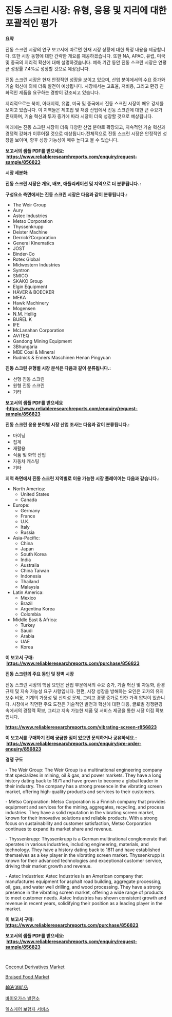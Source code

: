 <p><h1>진동 스크린 시장: 유형, 응용 및 지리에 대한 포괄적인 평가</h1></p><p><strong>요약</strong></p>
<p><p>진동 스크린 시장의 연구 보고서에 따르면 현재 시장 상황에 대한 특정 내용을 제공합니다. 또한 시장 동향에 대한 간략한 개요를 제공하겠습니다. 또한 NA, APAC, 유럽, 미국 및 중국의 지리적 확산에 대해 설명하겠습니다. 예측 기간 동안 진동 스크린 시장은 연평균 성장률 7.4%로 성장할 것으로 예상됩니다.</p><p>진동 스크린 시장은 현재 안정적인 성장을 보이고 있으며, 산업 분야에서의 수요 증가와 기술 혁신에 의해 더욱 발전이 예상됩니다. 시장에서는 고효율, 저비용, 그리고 환경 친화적인 제품을 요구하는 경향이 강조되고 있습니다.</p><p>지리적으로는 북미, 아태지역, 유럽, 미국 및 중국에서 진동 스크린 시장이 매우 강세를 보이고 있습니다. 이 지역들은 제조업 및 채광 산업에서 진동 스크린에 대한 큰 수요가 존재하며, 기술 혁신과 투자 증가에 따라 시장이 더욱 성장할 것으로 예상됩니다.</p><p>미래에는 진동 스크린 시장이 더욱 다양한 산업 분야로 확장되고, 지속적인 기술 혁신과 경쟁력 강화가 이루어질 것으로 예상됩니다.전체적으로 진동 스크린 시장은 안정적인 성장을 보이며, 향후 성장 가능성이 매우 높다고 볼 수 있습니다.</p></p>
<p><strong>보고서의 샘플 PDF를 받으세요: &nbsp;<a href="https://www.reliableresearchreports.com/enquiry/request-sample/856823">https://www.reliableresearchreports.com/enquiry/request-sample/856823</a></strong></p>
<p><strong>시장 세분화:</strong></p>
<p><strong> 진동 스크린 시장은 개요, 배포, 애플리케이션 및 지역으로 더 분류됩니다. :</strong></p>
<p><strong>구성요소 측면에서는 진동 스크린 시장은 다음과 같이 분류됩니다.:</strong></p>
<p><ul><li>The Weir Group</li><li>Aury</li><li>Astec Industries</li><li>Metso Corporation</li><li>Thyssenkrupp</li><li>Deister Machine</li><li>Derrick?Corporation</li><li>General Kinematics</li><li>JOST</li><li>Binder-Co</li><li>Rotex Global</li><li>Midwestern Industries</li><li>Syntron</li><li>SMICO</li><li>SKAKO Group</li><li>Elgin Equipment</li><li>HAVER & BOECKER</li><li>MEKA</li><li>Hawk Machinery</li><li>Mogensen</li><li>N.M. Heilig</li><li>BUREL K</li><li>IFE</li><li>McLanahan Corporation</li><li>AViTEQ</li><li>Gandong Mining Equipment</li><li>3Bhungária</li><li>MBE Coal & Mineral</li><li>Rudnick & Enners Maschinen
    Henan Pingyuan</li></ul></p>
<p><strong> 진동 스크린 유형별 시장 분석은 다음과 같이 분류됩니다.:</strong></p>
<p><ul><li>선형 진동 스크린</li><li>원형 진동 스크린</li><li>기타</li></ul></p>
<p><strong>보고서의 샘플 PDF를 받으세요 :<a href="https://www.reliableresearchreports.com/enquiry/request-sample/856823">https://www.reliableresearchreports.com/enquiry/request-sample/856823</a></strong></p>
<p><strong> 진동 스크린 응용 분야별 시장 산업 조사는 다음과 같이 분류됩니다.:</strong></p>
<p><ul><li>마이닝</li><li>집계</li><li>재활용</li><li>식품 및 화학 산업</li><li>자동차 캐스팅</li><li>기타</li></ul></p>
<p><strong>지역 측면에서 진동 스크린 지역별로 이용 가능한 시장 플레이어는 다음과 같습니다.:</strong></p>
<p><ul>
    <li>
        North America:
        <ul>
            <li>United States</li>
            <li>Canada</li>
        </ul>
    </li>
    <li>
        Europe:
        <ul>
            <li>Germany</li>
            <li>France</li>
            <li>U.K.</li>
            <li>Italy</li>
            <li>Russia</li>
        </ul>
    </li>
    <li>
        Asia-Pacific:
        <ul>
            <li>China</li>
            <li>Japan</li>
            <li>South Korea</li>
            <li>India</li>
            <li>Australia</li>
            <li>China Taiwan</li>
            <li>Indonesia</li>
            <li>Thailand</li>
            <li>Malaysia</li>
        </ul>
    </li>
    <li>
        Latin America:
        <ul>
            <li>Mexico</li>
            <li>Brazil</li>
            <li>Argentina Korea</li>
            <li>Colombia</li>
        </ul>
    </li>
    <li>
        Middle East & Africa:
        <ul>
            <li>Turkey</li>
            <li>Saudi</li>
            <li>Arabia</li>
            <li>UAE</li>
            <li>Korea</li>
        </ul>
    </li>
    </ul></p>
<p><strong>이 보고서 구매: &nbsp;<a href="https://www.reliableresearchreports.com/purchase/856823">https://www.reliableresearchreports.com/purchase/856823</a></strong></p>
<p><strong>진동 스크린의 주요 동인 및 장벽 시장</strong></p>
<p><p>진동 스크린 시장의 핵심 요인은 산업 부문에서의 수요 증가, 기술 혁신 및 자동화, 환경 규제 및 지속 가능성 요구 사항입니다. 한편, 시장 성장을 방해하는 요인은 고가의 유지 보수 비용, 기계의 가용성 및 신뢰성 문제, 그리고 경쟁 증가로 인한 가격 압박이 있습니다. 시장에서 직면한 주요 도전은 기술적인 발전과 혁신에 대한 대응, 글로벌 경쟁환경 속에서의 경쟁력 확보, 그리고 지속 가능한 제품 및 서비스 제공을 통한 시장 이점 확보입니다.</p></p>
<p><strong><a href="https://www.reliableresearchreports.com/vibrating-screen-r856823">https://www.reliableresearchreports.com/vibrating-screen-r856823</a></strong></p>
<p><strong>이 보고서를 구매하기 전에 궁금한 점이 있으면 문의하거나 공유하세요.: &nbsp;<a href="https://www.reliableresearchreports.com/enquiry/pre-order-enquiry/856823">https://www.reliableresearchreports.com/enquiry/pre-order-enquiry/856823</a></strong></p>
<p><strong>경쟁 구도</strong></p>
<p><p>- The Weir Group: The Weir Group is a multinational engineering company that specializes in mining, oil & gas, and power markets. They have a long history dating back to 1871 and have grown to become a global leader in their industry. The company has a strong presence in the vibrating screen market, offering high-quality products and services to their customers.</p><p>- Metso Corporation: Metso Corporation is a Finnish company that provides equipment and services for the mining, aggregates, recycling, and process industries. They have a solid reputation in the vibrating screen market, known for their innovative solutions and reliable products. With a strong focus on sustainability and customer satisfaction, Metso Corporation continues to expand its market share and revenue.</p><p>- Thyssenkrupp: Thyssenkrupp is a German multinational conglomerate that operates in various industries, including engineering, materials, and technology. They have a history dating back to 1811 and have established themselves as a key player in the vibrating screen market. Thyssenkrupp is known for their advanced technologies and exceptional customer service, driving their market growth and revenue.</p><p>- Astec Industries: Astec Industries is an American company that manufactures equipment for asphalt road building, aggregate processing, oil, gas, and water well drilling, and wood processing. They have a strong presence in the vibrating screen market, offering a wide range of products to meet customer needs. Astec Industries has shown consistent growth and revenue in recent years, solidifying their position as a leading player in the market.</p></p>
<p><strong>이 보고서 구매: &nbsp; <a href="https://www.reliableresearchreports.com/purchase/856823">https://www.reliableresearchreports.com/purchase/856823</a></strong></p>
<p><strong>보고서의 샘플 PDF를 받으세요: &nbsp;<a href="https://www.reliableresearchreports.com/enquiry/request-sample/856823">https://www.reliableresearchreports.com/enquiry/request-sample/856823</a></strong><strong></strong></p>
<p>&nbsp;</p>
<p><p><a href="https://github.com/peachesmcdowel1/Market-Research-Report-List-2/blob/main/coconut-derivatives-market.md">Coconut Derivatives Market</a></p><p><a href="https://github.com/edytherolanlouisejk1miz0wig/Market-Research-Report-List-1/blob/main/braised-food-market.md">Braised Food Market</a></p><p><a href="https://medium.com/@emmittkutch2023/%E6%B3%A8%E5%85%A5%E7%94%A8%E6%B6%88%E8%80%97%E5%93%81%E5%B8%82%E5%A0%B4%E3%81%AF-%E5%B8%82%E5%A0%B4%E3%82%B7%E3%82%A7%E3%82%A2-%E3%82%B5%E3%82%A4%E3%82%BA-2031%E5%B9%B4%E3%81%BE%E3%81%A7%E3%81%AE%E4%BA%88%E6%83%B3%E4%BA%88%E6%B8%AC%E3%81%AB%E7%84%A6%E7%82%B9%E3%82%92%E5%BD%93%E3%81%A6%E3%81%A6%E3%81%84%E3%81%BE%E3%81%99-7999129277ee">輸液消耗品</a></p><p><a href="https://github.com/idcefvhkdut6/Market-Research-Report-List-1/blob/main/930490716755.md">바이오가스 발전소</a></p><p><a href="https://medium.com/@gabrielblanda5656/%EA%B1%B4%EA%B0%95%EB%B3%B4%ED%97%98-%EC%A7%80%EB%B6%88%EC%9E%90-%EC%84%9C%EB%B9%84%EC%8A%A4-%EC%8B%9C%EC%9E%A5-%EC%A1%B0%EC%82%AC-%EB%B3%B4%EA%B3%A0%EC%84%9C-%EA%B7%B8-%EC%97%AD%EC%82%AC-%EB%B0%8F-2024%EB%85%84%EB%B6%80%ED%84%B0-2031%EB%85%84%EA%B9%8C%EC%A7%80%EC%9D%98-%EC%98%88%EC%83%81-%EA%B2%B0%EA%B3%BC-38c84cbc5216">헬스케어 보험자 서비스</a></p></p>